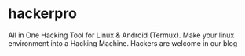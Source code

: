 # hackerpro
All in One Hacking Tool for Linux &amp; Android (Termux). Make your linux environment into a Hacking Machine. Hackers are welcome in our blog
